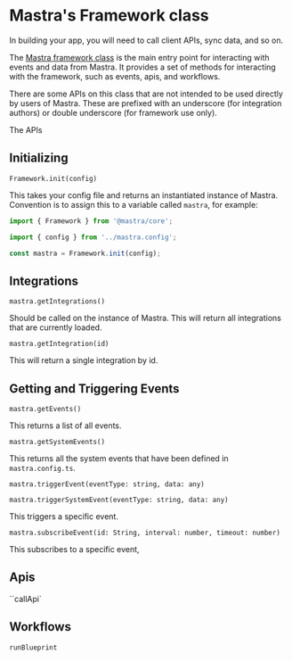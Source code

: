 # Mastra's Framework class

In building your app, you will need to call client APIs, sync data, and so on.

The [Mastra framework class](https://github.com/mastra-inc/future/blob/main/packages/core/src/framework.ts) is the main entry point for interacting with events and data from Mastra. It provides a set of methods for interacting with the framework, such as events, apis, and workflows.

There are some APIs on this class that are not intended to be used directly by users of Mastra. These are prefixed with an underscore (for integration authors) or double underscore (for framework use only).

The APIs

## Initializing

`Framework.init(config)`

This takes your config file and returns an instantiated instance of Mastra. Convention is to assign this to a variable called `mastra`, for example:

```ts
import { Framework } from '@mastra/core';

import { config } from '../mastra.config';

const mastra = Framework.init(config);
```

## Integrations

`mastra.getIntegrations()`

Should be called on the instance of Mastra. This will return all integrations that are currently loaded.

`mastra.getIntegration(id)`

This will return a single integration by id.

## Getting and Triggering Events

`mastra.getEvents()`

This returns a list of all events.

`mastra.getSystemEvents()`

This returns all the system events that have been defined in `mastra.config.ts`.

`mastra.triggerEvent(eventType: string, data: any)`

`mastra.triggerSystemEvent(eventType: string, data: any)`

This triggers a specific event.

`mastra.subscribeEvent(id: String, interval: number, timeout: number)`

This subscribes to a specific event,

## Apis

``callApi`

## Workflows

`runBlueprint`
